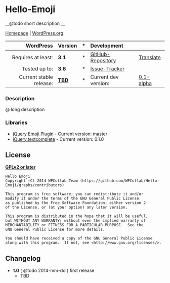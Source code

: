 # Hello-Emoji
__@todo short description __

[Homepage][1.1] | [WordPress.org][1.2]

| WordPress					| Version			| *		| Development				|					|
| ----:						| :----				| :---: | :----						| :----				|
| Requires at least:		| __3.1__			| *		| [GitHub-Repository][1.3]	| [Translate][1.6]	|
| Tested up to:				| __3.6__			| *		| [Issue-Tracker][1.4]		|					|
| Current stable release:	| __[TBD][1.5]__	| *		| Current dev version:		| [0.1-alpha][1.7]	|

[1.1]: https://github.com/WPCollab/Hello-Emoji
[1.2]: #@todo
[1.3]: https://github.com/WPCollab/Hello-Emoji
[1.4]: https://github.com/WPCollab/Hello-Emoji/issues
[1.5]: #https://github.com/WPCollab/Hello-Emoji/tree/1.0
[1.6]: #http://wp-translate.org/projects/hello-emoji
[1.7]: https://github.com/WPCollab/Hello-Emoji/archive/master.zip

### Description
@ long description


### Libraries
* [jQuery Emoji Plugin](https://github.com/linyows/jquery-emoji) - Current version: master
* [jQuery.textcomplete](https://github.com/yuku-t/jquery-textcomplete) - Current version: 0.1.0


## License
__[GPLv2 or later](http://www.gnu.org/licenses/gpl-2.0.html)__

```
Hello Emoji  
Copyright (C) 2014 WPCollab Team (https://github.com/WPCollab/Hello-Emoji/graphs/contributors)

This program is free software; you can redistribute it and/or
modify it under the terms of the GNU General Public License
as published by the Free Software Foundation; either version 2
of the License, or (at your option) any later version.

This program is distributed in the hope that it will be useful,
but WITHOUT ANY WARRANTY; without even the implied warranty of
MERCHANTABILITY or FITNESS FOR A PARTICULAR PURPOSE.  See the
GNU General Public License for more details.

You should have received a copy of the GNU General Public License
along with this program.  If not, see <http://www.gnu.org/licenses/>.
```


## Changelog
* __1.0__ ( @todo 2014-mm-dd ) first release
    * TBD

[4.1]: https://github.com/WPCollab/Hello-Emoji/issues
